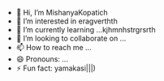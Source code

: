 - 👋 Hi, I’m MishanyaKopatich
- 👀 I’m interested in eragverthth
- 🌱 I’m currently learning ...kjhmnhstrgrsrth
- 💞️ I’m looking to collaborate on ...
- 📫 How to reach me ...
- 😄 Pronouns: ...
- ⚡ Fun fact: yamakasi|||)
<!---
MishanyaKopatich/MishanyaKopatich is a ✨ special ✨ repository because its `README.md` (this file) appears on your GitHub profile.
You can click the Preview link to take a look at your changes.

